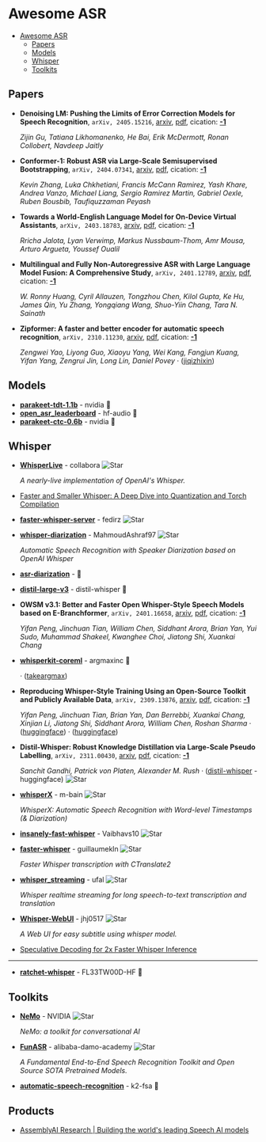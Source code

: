 # Awesome ASR

- [Awesome ASR](#awesome-asr)
  - [Papers](#papers)
  - [Models](#models)
  - [Whisper](#whisper)
  - [Toolkits](#toolkits)


## Papers
- **Denoising LM: Pushing the Limits of Error Correction Models for Speech
  Recognition**, `arXiv, 2405.15216`, [arxiv](http://arxiv.org/abs/2405.15216v1), [pdf](http://arxiv.org/pdf/2405.15216v1.pdf), cication: [**-1**](None)

	 *Zijin Gu, Tatiana Likhomanenko, He Bai, Erik McDermott, Ronan Collobert, Navdeep Jaitly*
- **Conformer-1: Robust ASR via Large-Scale Semisupervised Bootstrapping**, `arXiv, 2404.07341`, [arxiv](http://arxiv.org/abs/2404.07341v1), [pdf](http://arxiv.org/pdf/2404.07341v1.pdf), cication: [**-1**](None)

	 *Kevin Zhang, Luka Chkhetiani, Francis McCann Ramirez, Yash Khare, Andrea Vanzo, Michael Liang, Sergio Ramirez Martin, Gabriel Oexle, Ruben Bousbib, Taufiquzzaman Peyash*
- **Towards a World-English Language Model for On-Device Virtual Assistants**, `arXiv, 2403.18783`, [arxiv](http://arxiv.org/abs/2403.18783v1), [pdf](http://arxiv.org/pdf/2403.18783v1.pdf), cication: [**-1**](None)

	 *Rricha Jalota, Lyan Verwimp, Markus Nussbaum-Thom, Amr Mousa, Arturo Argueta, Youssef Oualil*
- **Multilingual and Fully Non-Autoregressive ASR with Large Language Model
  Fusion: A Comprehensive Study**, `arXiv, 2401.12789`, [arxiv](http://arxiv.org/abs/2401.12789v1), [pdf](http://arxiv.org/pdf/2401.12789v1.pdf), cication: [**-1**](None)

	 *W. Ronny Huang, Cyril Allauzen, Tongzhou Chen, Kilol Gupta, Ke Hu, James Qin, Yu Zhang, Yongqiang Wang, Shuo-Yiin Chang, Tara N. Sainath*
- **Zipformer: A faster and better encoder for automatic speech recognition**, `arXiv, 2310.11230`, [arxiv](http://arxiv.org/abs/2310.11230v2), [pdf](http://arxiv.org/pdf/2310.11230v2.pdf), cication: [**-1**](None)

	 *Zengwei Yao, Liyong Guo, Xiaoyu Yang, Wei Kang, Fangjun Kuang, Yifan Yang, Zengrui Jin, Long Lin, Daniel Povey* · ([jiqizhixin](https://www.jiqizhixin.com/articles/2024-01-25-11))

## Models
- [**parakeet-tdt-1.1b**](https://huggingface.co/nvidia/parakeet-tdt-1.1b) - nvidia 🤗
- [**open_asr_leaderboard**](https://huggingface.co/spaces/hf-audio/open_asr_leaderboard) - hf-audio 🤗
- [**parakeet-ctc-0.6b**](https://huggingface.co/nvidia/parakeet-ctc-0.6b) - nvidia 🤗

## Whisper
- [**WhisperLive**](https://github.com/collabora/WhisperLive) - collabora ![Star](https://img.shields.io/github/stars/collabora/WhisperLive.svg?style=social&label=Star)

	 *A nearly-live implementation of OpenAI's Whisper.*
- [Faster and Smaller Whisper: A Deep Dive into Quantization and Torch Compilation](https://mobiusml.github.io/whisper-static-cache-blog/)
- [**faster-whisper-server**](https://github.com/fedirz/faster-whisper-server) - fedirz ![Star](https://img.shields.io/github/stars/fedirz/faster-whisper-server.svg?style=social&label=Star)
- [**whisper-diarization**](https://github.com/MahmoudAshraf97/whisper-diarization) - MahmoudAshraf97 ![Star](https://img.shields.io/github/stars/MahmoudAshraf97/whisper-diarization.svg?style=social&label=Star)

	 *Automatic Speech Recognition with Speaker Diarization based on OpenAI Whisper*
- [**asr-diarization**](https://huggingface.co/blog/asr-diarization) -  🤗
- [**distil-large-v3**](https://huggingface.co/distil-whisper/distil-large-v3) - distil-whisper 🤗
- **OWSM v3.1: Better and Faster Open Whisper-Style Speech Models based on
  E-Branchformer**, `arXiv, 2401.16658`, [arxiv](http://arxiv.org/abs/2401.16658v1), [pdf](http://arxiv.org/pdf/2401.16658v1.pdf), cication: [**-1**](None)

	 *Yifan Peng, Jinchuan Tian, William Chen, Siddhant Arora, Brian Yan, Yui Sudo, Muhammad Shakeel, Kwanghee Choi, Jiatong Shi, Xuankai Chang*
- [**whisperkit-coreml**](https://huggingface.co/argmaxinc/whisperkit-coreml) - argmaxinc 🤗

	 · ([takeargmax](https://www.takeargmax.com/blog/whisperkit))
- **Reproducing Whisper-Style Training Using an Open-Source Toolkit and
  Publicly Available Data**, `arXiv, 2309.13876`, [arxiv](http://arxiv.org/abs/2309.13876v3), [pdf](http://arxiv.org/pdf/2309.13876v3.pdf), cication: [**-1**](None)

	 *Yifan Peng, Jinchuan Tian, Brian Yan, Dan Berrebbi, Xuankai Chang, Xinjian Li, Jiatong Shi, Siddhant Arora, William Chen, Roshan Sharma* · ([huggingface](https://huggingface.co/espnet/owsm_v3)) · ([huggingface](https://huggingface.co/spaces/pyf98/OWSM_v3_demo))
- **Distil-Whisper: Robust Knowledge Distillation via Large-Scale Pseudo
  Labelling**, `arXiv, 2311.00430`, [arxiv](http://arxiv.org/abs/2311.00430v1), [pdf](http://arxiv.org/pdf/2311.00430v1.pdf), cication: [**-1**](None)

	 *Sanchit Gandhi, Patrick von Platen, Alexander M. Rush* · ([distil-whisper](https://github.com/huggingface/distil-whisper) - huggingface) ![Star](https://img.shields.io/github/stars/huggingface/distil-whisper.svg?style=social&label=Star)
- [**whisperX**](https://github.com/m-bain/whisperX) - m-bain ![Star](https://img.shields.io/github/stars/m-bain/whisperX.svg?style=social&label=Star)

	 *WhisperX: Automatic Speech Recognition with Word-level Timestamps (& Diarization)*
- [**insanely-fast-whisper**](https://github.com/Vaibhavs10/insanely-fast-whisper/) - Vaibhavs10 ![Star](https://img.shields.io/github/stars/Vaibhavs10/insanely-fast-whisper.svg?style=social&label=Star)
- [**faster-whisper**](https://github.com/guillaumekln/faster-whisper) - guillaumekln ![Star](https://img.shields.io/github/stars/guillaumekln/faster-whisper.svg?style=social&label=Star)

	 *Faster Whisper transcription with CTranslate2*
- [**whisper_streaming**](https://github.com/ufal/whisper_streaming) - ufal ![Star](https://img.shields.io/github/stars/ufal/whisper_streaming.svg?style=social&label=Star)

	 *Whisper realtime streaming for long speech-to-text transcription and translation*
- [**Whisper-WebUI**](https://github.com/jhj0517/Whisper-WebUI) - jhj0517 ![Star](https://img.shields.io/github/stars/jhj0517/Whisper-WebUI.svg?style=social&label=Star)

	 *A Web UI for easy subtitle using whisper model.*
- [Speculative Decoding for 2x Faster Whisper Inference](https://huggingface.co/blog/whisper-speculative-decoding)

---
- [**ratchet-whisper**](https://huggingface.co/spaces/FL33TW00D-HF/ratchet-whisper) - FL33TW00D-HF 🤗

## Toolkits
- [**NeMo**](https://github.com/NVIDIA/NeMo) - NVIDIA ![Star](https://img.shields.io/github/stars/NVIDIA/NeMo.svg?style=social&label=Star)

	 *NeMo: a toolkit for conversational AI*
- [**FunASR**](https://github.com/alibaba-damo-academy/FunASR) - alibaba-damo-academy ![Star](https://img.shields.io/github/stars/alibaba-damo-academy/FunASR.svg?style=social&label=Star)

	 *A Fundamental End-to-End Speech Recognition Toolkit and Open Source SOTA Pretrained Models.*
- [**automatic-speech-recognition**](https://huggingface.co/spaces/k2-fsa/automatic-speech-recognition) - k2-fsa 🤗

## Products
- [AssemblyAI Research | Building the world's leading Speech AI models](https://www.assemblyai.com/research/universal-1)